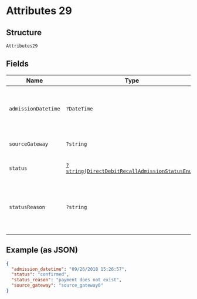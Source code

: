 
# Attributes 29

## Structure

`Attributes29`

## Fields

| Name | Type | Tags | Description | Getter | Setter |
|  --- | --- | --- | --- | --- | --- |
| `admissionDatetime` | `?DateTime` | Optional | Date and time the recall admission was created | getAdmissionDatetime(): ?\DateTime | setAdmissionDatetime(?\DateTime admissionDatetime): void |
| `sourceGateway` | `?string` | Optional | - | getSourceGateway(): ?string | setSourceGateway(?string sourceGateway): void |
| `status` | [`?string(DirectDebitRecallAdmissionStatusEnum)`](../../doc/models/direct-debit-recall-admission-status-enum.md) | Optional | [Status](http://draft-api-docs.form3.tech/api.html#enumerations-payment-admission-status) of the recall admission | getStatus(): ?string | setStatus(?string status): void |
| `statusReason` | `?string` | Optional | Human-readable reason for failure if admission status is failed | getStatusReason(): ?string | setStatusReason(?string statusReason): void |

## Example (as JSON)

```json
{
  "admission_datetime": "09/26/2018 15:26:57",
  "status": "confirmed",
  "status_reason": "payment does not exist",
  "source_gateway": "source_gateway0"
}
```

